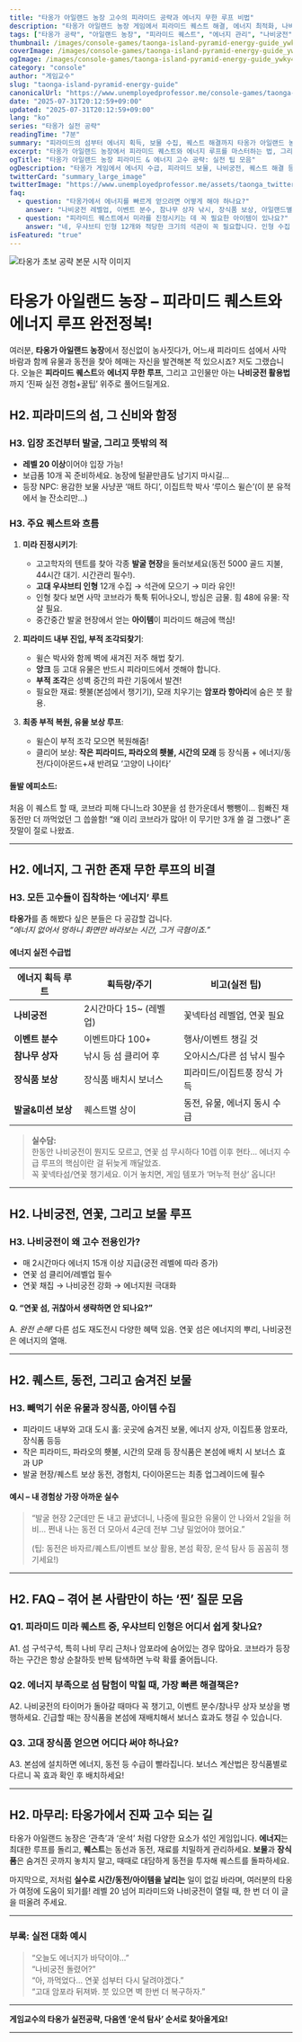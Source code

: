 ```yaml
---
title: "타옹가 아일랜드 농장 고수의 피라미드 공략과 에너지 무한 루프 비법"
description: "타옹가 아일랜드 농장 게임에서 피라미드 퀘스트 해결, 에너지 최적화, 나비궁전 활용 등 실전 공략 노하우를 직접 경험담과 함께 전수합니다."
tags: ["타옹가 공략", "아일랜드 농장", "피라미드 퀘스트", "에너지 관리", "나비궁전", "동전 수집", "장식품", "보물", "파라오 비밀"]
thumbnail: /images/console-games/taonga-island-pyramid-energy-guide_ywky4_1.jpg
coverImage: /images/console-games/taonga-island-pyramid-energy-guide_ywky4_1.jpg
ogImage: /images/console-games/taonga-island-pyramid-energy-guide_ywky4_1.jpg
category: "console"
author: "게임교수"
slug: "taonga-island-pyramid-energy-guide"
canonicalUrl: "https://www.unemployedprofessor.me/console-games/taonga-island-pyramid-energy-guide"
date: "2025-07-31T20:12:59+09:00"
updated: "2025-07-31T20:12:59+09:00"
lang: "ko"
series: "타옹가 실전 공략"
readingTime: "7분"
summary: "피라미드의 섬부터 에너지 획득, 보물 수집, 퀘스트 해결까지 타옹가 아일랜드 농장 마스터가 직접 밝히는 실전 꿀팁 대방출!"
excerpt: "타옹가 아일랜드 농장에서 피라미드 퀘스트와 에너지 루프를 마스터하는 법, 그리고 나비궁전까지 고수 노하우를 공개합니다!"
ogTitle: "타옹가 아일랜드 농장 피라미드 & 에너지 고수 공략: 실전 팁 모음"
ogDescription: "타옹가 게임에서 에너지 수급, 피라미드 보물, 나비궁전, 퀘스트 해결 등 레벨 20 이후 핵심 노하우와 실수 방지법을 정리했습니다."
twitterCard: "summary_large_image"
twitterImage: "https://www.unemployedprofessor.me/assets/taonga_twitter.jpg"
faq:
  - question: "타옹가에서 에너지를 빠르게 얻으려면 어떻게 해야 하나요?"
    answer: "나비궁전 레벨업, 이벤트 분수, 참나무 상자 낚시, 장식품 보상, 아일랜드별 보너스 등 다양한 루트를 적극 활용하세요!"
  - question: "피라미드 퀘스트에서 미라를 진정시키는 데 꼭 필요한 아이템이 있나요?"
    answer: "네, 우샤브티 인형 12개와 적당한 크기의 석관이 꼭 필요합니다. 인형 수집 시 사막 코브라 조심!"
isFeatured: "true"
---
```


![타옹가 초보 공략 본문 시작 이미지](/images/console-games/taonga-island-pyramid-energy-guide_kgq1p_3.jpg)

# 타옹가 아일랜드 농장 – 피라미드 퀘스트와 에너지 루프 완전정복!

여러분, **타옹가 아일랜드 농장**에서 정신없이 농사짓다가, 어느새 피라미드 섬에서 사막 바람과 함께 유물과 동전을 찾아 헤매는 자신을 발견해본 적 있으시죠? 저도 그랬습니다. 오늘은 **피라미드 퀘스트**와 **에너지 무한 루프**, 그리고 고인물만 아는 **나비궁전 활용법**까지 ‘진짜 실전 경험+꿀팁’ 위주로 풀어드릴게요.

## H2. 피라미드의 섬, 그 신비와 함정

### H3. 입장 조건부터 발굴, 그리고 뜻밖의 적

- **레벨 20 이상**이어야 입장 가능!
- 보급품 10개 꼭 준비하세요. 농장에 털끝만큼도 남기지 마시길…
- 등장 NPC: 용감한 보물 사냥꾼 ‘매트 하디’, 이집트학 박사 ‘루이스 윌슨’(이 분 유적에서 늘 잔소리만…)

### H3. 주요 퀘스트와 흐름

1. **미라 진정시키기**:  
   - 고고학자의 텐트를 찾아 각종 **발굴 현장**을 둘러보세요(동전 5000 골드 지불, 44시간 대기. 시간관리 필수!).
   - **고대 우샤브티 인형** 12개 수집 → 석관에 모으기 → 미라 유인!
   - 인형 찾다 보면 사막 코브라가 툭툭 튀어나오니, 방심은 금물. 힘 48에 유물: 작살 필요.
   - 중간중간 발굴 현장에서 얻는 **아이템**이 피라미드 해금에 핵심!

2. **피라미드 내부 진입, 부적 조각되찾기**:  
   - 윌슨 박사와 함께 벽에 새겨진 저주 해법 찾기.  
   - **앙크** 등 고대 유물은 반드시 피라미드에서 겟해야 합니다.
   - **부적 조각**은 성벽 중간의 파란 기둥에서 발견!  
   - 필요한 재료: 횃불(본섬에서 챙기기), 모래 치우기는 **암포라 항아리**에 숨은 붓 활용.

3. **최종 부적 복원, 유물 보상 루프**:  
   - 윌슨이 부적 조각 모으면 복원해줌!
   - 클리어 보상: **작은 피라미드, 파라오의 횃불, 시간의 모래** 등 장식품 + 에너지/동전/다이아몬드+새 반려묘 ‘고양이 나이타’

#### 돌발 에피소드:  
처음 이 퀘스트 할 때, 코브라 피해 다니느라 30분을 섬 한가운데서 뺑뺑이… 힘빠진 채 동전만 더 까먹었던 그 씁쓸함! “왜 이리 코브라가 많아! 이 무기만 3개 쓸 걸 그랬나” 혼잣말이 절로 나왔죠.

---

## H2. 에너지, 그 귀한 존재 무한 루프의 비결

### H3. 모든 고수들이 집착하는 ‘에너지’ 루트

**타옹가**를 좀 해봤다 싶은 분들은 다 공감할 겁니다.  
_“에너지 없어서 멍하니 화면만 바라보는 시간, 그거 극혐이죠.”_

#### 에너지 실전 수급법

| 에너지 획득 루트             | 획득량/주기         | 비고(실전 팁)              |
|-----------------------|-------------------|------------------------|
| **나비궁전**             | 2시간마다 15~ (레벨업) | 꽃넥타섬 레벨업, 연꽃 필요   |
| **이벤트 분수**           | 이벤트마다 100+       | 행사/이벤트 챙길 것        |
| **참나무 상자**           | 낚시 등 섬 클리어 후   | 오아시스/다른 섬 낚시 필수 |
| **장식품 보상**           | 장식품 배치시 보너스    | 피라미드/이집트풍 장식 가득 |
| **발굴&미션 보상**         | 퀘스트별 상이         | 동전, 유물, 에너지 동시 수급 |

> **실수담:**  
> 한동안 나비궁전이 뭔지도 모르고, 연꽃 섬 무시하다 10렙 이후 현타… 에너지 수급 루프의 핵심이란 걸 뒤늦게 깨달았죠.  
> 꼭 꽃넥타섬/연꽃 챙기세요. 이거 놓치면, 게임 템포가 ‘머누적 현상’ 옵니다!

---

## H2. 나비궁전, 연꽃, 그리고 보물 루프

### H3. 나비궁전이 왜 고수 전용인가?

- 매 2시간마다 에너지 15개 이상 지급(궁전 레벨에 따라 증가)
- 연꽃 섬 클리어/레벨업 필수
- 연꽃 채집 → 나비궁전 강화 → 에너지원 극대화

#### Q. “연꽃 섬, 귀찮아서 생략하면 안 되나요?”  
A. _완전 손해!_ 다른 섬도 재도전시 다양한 혜택 있음. 연꽃 섬은 에너지의 뿌리, 나비궁전은 에너지의 열매.

---

## H2. 퀘스트, 동전, 그리고 숨겨진 보물

### H3. 빼먹기 쉬운 유물과 장식품, 아이템 수집

- 피라미드 내부와 고대 도시 홀: 곳곳에 숨겨진 보물, 에너지 상자, 이집트풍 암포라, 장식품 등등
- 작은 피라미드, 파라오의 횃불, 시간의 모래 등 장식품은 본섬에 배치 시 보너스 효과 UP
- 발굴 현장/퀘스트 보상 동전, 경험치, 다이아몬드는 최종 업그레이드에 필수

#### 예시 – 내 경험상 가장 아까운 실수

> “발굴 현장 2군데만 돈 내고 끝냈더니, 나중에 필요한 유물이 안 나와서 2일을 허비… 쩐내 나는 동전 더 모아서 4군데 전부 그냥 밀었어야 했어요.”  
>  
> (팁: 동전은 바자르/퀘스트/이벤트 보상 활용, 본섬 확장, 운석 탐사 등 꼼꼼히 챙기세요!)

---

## H2. FAQ – 겪어 본 사람만이 하는 ‘찐’ 질문 모음

### Q1. 피라미드 미라 퀘스트 중, 우샤브티 인형은 어디서 쉽게 찾나요?
A1. 섬 구석구석, 특히 나비 무리 근처나 암포라에 숨어있는 경우 많아요. 코브라가 등장하는 구간은 항상 순찰하듯 반복 탐색하면 누락 확률 줄어듭니다.

### Q2. 에너지 부족으로 섬 탐험이 막힐 때, 가장 빠른 해결책은?
A2. 나비궁전의 타이머가 돌아갈 때마다 꼭 챙기고, 이벤트 분수/참나무 상자 보상을 병행하세요. 긴급할 때는 장식품을 본섬에 재배치해서 보너스 효과도 챙길 수 있습니다.

### Q3. 고대 장식품 얻으면 어디다 써야 하나요?
A3. 본섬에 설치하면 에너지, 동전 등 수급이 빨라집니다. 보너스 계산법은 장식품별로 다르니 꼭 효과 확인 후 배치하세요!

---

## H2. 마무리: 타옹가에서 진짜 고수 되는 길

타옹가 아일랜드 농장은 ‘관측’과 ‘운석’ 처럼 다양한 요소가 섞인 게임입니다. **에너지**는 최대한 루프를 돌리고, **퀘스트**는 동선과 동전, 재료를 치밀하게 관리하세요. **보물**과 **장식품**은 숨겨진 곳까지 놓치지 말고, 때때로 대담하게 동전을 투자해 퀘스트를 돌파하세요.

마지막으로, 저처럼 **실수로 시간/동전/아이템을 날리는** 일이 없길 바라며, 여러분의 타옹가 여정에 도움이 되기를! 레벨 20 넘어 피라미드와 나비궁전이 열릴 때, 한 번 더 이 글을 떠올려 주세요.

---

### 부록: 실전 대화 예시

> “오늘도 에너지가 바닥이야…”  
> “나비궁전 돌렸어?”  
> “아, 까먹었다… 연꽃 섬부터 다시 달려야겠다.”  
> “고대 암포라 뒤져봐. 붓 있으면 벽 한번 더 복구하자.”

---

**게임교수의 타옹가 실전공략, 다음엔 ‘운석 탐사’ 순서로 찾아올게요!**

---

